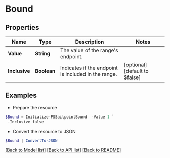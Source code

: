 # Bound
## Properties

Name | Type | Description | Notes
------------ | ------------- | ------------- | -------------
**Value** | **String** | The value of the range&#39;s endpoint. | 
**Inclusive** | **Boolean** | Indicates if the endpoint is included in the range. | [optional] [default to $false]

## Examples

- Prepare the resource
```powershell
$Bound = Initialize-PSSailpointBound  -Value 1 `
 -Inclusive false
```

- Convert the resource to JSON
```powershell
$Bound | ConvertTo-JSON
```

[[Back to Model list]](../README.md#documentation-for-models) [[Back to API list]](../README.md#documentation-for-api-endpoints) [[Back to README]](../README.md)

